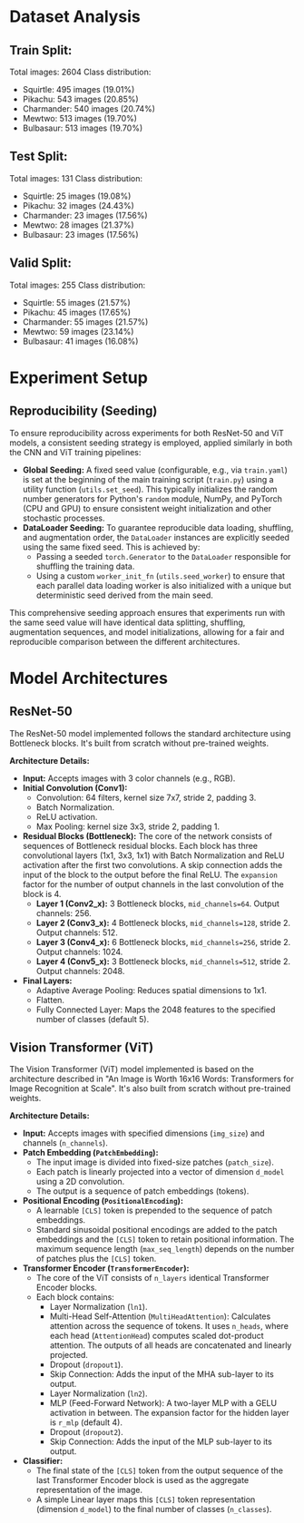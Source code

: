 # Dataset Analysis

## Train Split:
Total images: 2604
Class distribution:
- Squirtle: 495 images (19.01%)
- Pikachu: 543 images (20.85%)
- Charmander: 540 images (20.74%)
- Mewtwo: 513 images (19.70%)
- Bulbasaur: 513 images (19.70%)

## Test Split:
Total images: 131
Class distribution:
- Squirtle: 25 images (19.08%)
- Pikachu: 32 images (24.43%)
- Charmander: 23 images (17.56%)
- Mewtwo: 28 images (21.37%)
- Bulbasaur: 23 images (17.56%)

## Valid Split:
Total images: 255
Class distribution:
- Squirtle: 55 images (21.57%)
- Pikachu: 45 images (17.65%)
- Charmander: 55 images (21.57%)
- Mewtwo: 59 images (23.14%)
- Bulbasaur: 41 images (16.08%)

# Experiment Setup

## Reproducibility (Seeding)

To ensure reproducibility across experiments for both ResNet-50 and ViT models, a consistent seeding strategy is employed, applied similarly in both the CNN and ViT training pipelines:

*   **Global Seeding:** A fixed seed value (configurable, e.g., via `train.yaml`) is set at the beginning of the main training script (`train.py`) using a utility function (`utils.set_seed`). This typically initializes the random number generators for Python's `random` module, NumPy, and PyTorch (CPU and GPU) to ensure consistent weight initialization and other stochastic processes.
*   **DataLoader Seeding:** To guarantee reproducible data loading, shuffling, and augmentation order, the `DataLoader` instances are explicitly seeded using the same fixed seed. This is achieved by:
    *   Passing a seeded `torch.Generator` to the `DataLoader` responsible for shuffling the training data.
    *   Using a custom `worker_init_fn` (`utils.seed_worker`) to ensure that each parallel data loading worker is also initialized with a unique but deterministic seed derived from the main seed.

This comprehensive seeding approach ensures that experiments run with the same seed value will have identical data splitting, shuffling, augmentation sequences, and model initializations, allowing for a fair and reproducible comparison between the different architectures.

# Model Architectures

## ResNet-50

The ResNet-50 model implemented follows the standard architecture using Bottleneck blocks. It's built from scratch without pre-trained weights.

**Architecture Details:**

*   **Input:** Accepts images with 3 color channels (e.g., RGB).
*   **Initial Convolution (Conv1):**
    *   Convolution: 64 filters, kernel size 7x7, stride 2, padding 3.
    *   Batch Normalization.
    *   ReLU activation.
    *   Max Pooling: kernel size 3x3, stride 2, padding 1.
*   **Residual Blocks (Bottleneck):** The core of the network consists of sequences of Bottleneck residual blocks. Each block has three convolutional layers (1x1, 3x3, 1x1) with Batch Normalization and ReLU activation after the first two convolutions. A skip connection adds the input of the block to the output before the final ReLU. The `expansion` factor for the number of output channels in the last convolution of the block is 4.
    *   **Layer 1 (Conv2\_x):** 3 Bottleneck blocks, `mid_channels=64`. Output channels: 256.
    *   **Layer 2 (Conv3\_x):** 4 Bottleneck blocks, `mid_channels=128`, stride 2. Output channels: 512.
    *   **Layer 3 (Conv4\_x):** 6 Bottleneck blocks, `mid_channels=256`, stride 2. Output channels: 1024.
    *   **Layer 4 (Conv5\_x):** 3 Bottleneck blocks, `mid_channels=512`, stride 2. Output channels: 2048.
*   **Final Layers:**
    *   Adaptive Average Pooling: Reduces spatial dimensions to 1x1.
    *   Flatten.
    *   Fully Connected Layer: Maps the 2048 features to the specified number of classes (default 5).

## Vision Transformer (ViT)

The Vision Transformer (ViT) model implemented is based on the architecture described in "An Image is Worth 16x16 Words: Transformers for Image Recognition at Scale". It's also built from scratch without pre-trained weights.

**Architecture Details:**

*   **Input:** Accepts images with specified dimensions (`img_size`) and channels (`n_channels`).
*   **Patch Embedding (`PatchEmbedding`):**
    *   The input image is divided into fixed-size patches (`patch_size`).
    *   Each patch is linearly projected into a vector of dimension `d_model` using a 2D convolution.
    *   The output is a sequence of patch embeddings (tokens).
*   **Positional Encoding (`PositionalEncoding`):**
    *   A learnable `[CLS]` token is prepended to the sequence of patch embeddings.
    *   Standard sinusoidal positional encodings are added to the patch embeddings and the `[CLS]` token to retain positional information. The maximum sequence length (`max_seq_length`) depends on the number of patches plus the `[CLS]` token.
*   **Transformer Encoder (`TransformerEncoder`):**
    *   The core of the ViT consists of `n_layers` identical Transformer Encoder blocks.
    *   Each block contains:
        *   Layer Normalization (`ln1`).
        *   Multi-Head Self-Attention (`MultiHeadAttention`): Calculates attention across the sequence of tokens. It uses `n_heads`, where each head (`AttentionHead`) computes scaled dot-product attention. The outputs of all heads are concatenated and linearly projected.
        *   Dropout (`dropout1`).
        *   Skip Connection: Adds the input of the MHA sub-layer to its output.
        *   Layer Normalization (`ln2`).
        *   MLP (Feed-Forward Network): A two-layer MLP with a GELU activation in between. The expansion factor for the hidden layer is `r_mlp` (default 4).
        *   Dropout (`dropout2`).
        *   Skip Connection: Adds the input of the MLP sub-layer to its output.
*   **Classifier:**
    *   The final state of the `[CLS]` token from the output sequence of the last Transformer Encoder block is used as the aggregate representation of the image.
    *   A simple Linear layer maps this `[CLS]` token representation (dimension `d_model`) to the final number of classes (`n_classes`).

